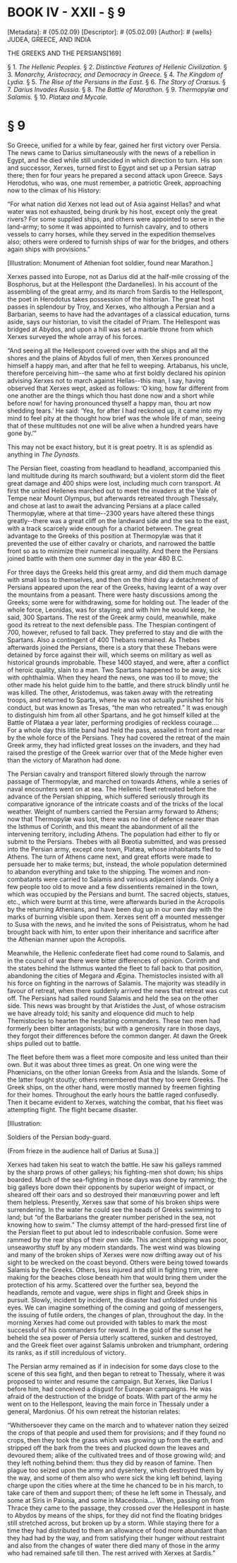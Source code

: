 # BOOK IV - XXII - § 9
[Metadata]: # {05.02.09}
[Descriptor]: # {05.02.09}
[Author]: # {wells}
JUDEA, GREECE, AND INDIA

THE GREEKS AND THE PERSIANS[169]

§ 1. _The Hellenic Peoples._ § 2. _Distinctive Features of Hellenic
Civilization._ § 3. _Monarchy, Aristocracy, and Democracy in Greece._ § 4. _The
Kingdom of Lydia._ § 5. _The Rise of the Persians in the East._ § 6. _The Story
of Crœsus._ § 7. _Darius Invades Russia._ § 8. _The Battle of Marathon._ § 9.
_Thermopylæ and Salamis._ § 10. _Platæa and Mycale._

# § 9
So Greece, unified for a while by fear, gained her first victory over Persia.
The news came to Darius simultaneously with the news of a rebellion in Egypt,
and he died while still undecided in which direction to turn. His son and
successor, Xerxes, turned first to Egypt and set up a Persian satrap there;
then for four years he prepared a second attack upon Greece. Says Herodotus,
who was, one must remember, a patriotic Greek, approaching now to the climax of
his History:

“For what nation did Xerxes not lead out of Asia against Hellas? and what water
was not exhausted, being drunk by his host, except only the great rivers? For
some supplied ships, and others were appointed to serve in the land-army; to
some it was appointed to furnish cavalry, and to others vessels to carry
horses, while they served in the expedition themselves also; others were
ordered to furnish ships of war for the bridges, and others again ships with
provisions.”

[Illustration: Monument of Athenian foot soldier, found near Marathon.]

Xerxes passed into Europe, not as Darius did at the half-mile crossing of the
Bosphorus, but at the Hellespont (the Dardanelles). In his account of the
assembling of the great army, and its march from Sardis to the Hellespont, the
poet in Herodotus takes possession of the historian. The great host passes in
splendour by Troy, and Xerxes, who although a Persian and a Barbarian, seems to
have had the advantages of a classical education, turns aside, says our
historian, to visit the citadel of Priam. The Hellespont was bridged at Abydos,
and upon a hill was set a marble throne from which Xerxes surveyed the whole
array of his forces.

“And seeing all the Hellespont covered over with the ships and all the shores
and the plains of Abydos full of men, then Xerxes pronounced himself a happy
man, and after that he fell to weeping. Artabanus, his uncle, therefore
perceiving him--the same who at first boldly declared his opinion advising
Xerxes not to march against Hellas--this man, I say, having observed that
Xerxes wept, asked as follows: ‘O king, how far different from one another are
the things which thou hast done now and a short while before now! for having
pronounced thyself a happy man, thou art now shedding tears.’ He said: ‘Yea,
for after I had reckoned up, it came into my mind to feel pity at the thought
how brief was the whole life of man, seeing that of these multitudes not one
will be alive when a hundred years have gone by.’”

This may not be exact history, but it is great poetry. It is as splendid as
anything in _The Dynasts_.

The Persian fleet, coasting from headland to headland, accompanied this land
multitude during its march southward; but a violent storm did the fleet great
damage and 400 ships were lost, including much corn transport. At first the
united Hellenes marched out to meet the invaders at the Vale of Tempe near
Mount Olympus, but afterwards retreated through Thessaly, and chose at last to
await the advancing Persians at a place called Thermopylæ, where at that
time--2300 years have altered these things greatly--there was a great cliff on
the landward side and the sea to the east, with a track scarcely wide enough
for a chariot between. The great advantage to the Greeks of this position at
Thermopylæ was that it prevented the use of either cavalry or chariots, and
narrowed the battle front so as to minimize their numerical inequality. And
there the Persians joined battle with them one summer day in the year 480 B.C.

For three days the Greeks held this great army, and did them much damage with
small loss to themselves, and then on the third day a detachment of Persians
appeared upon the rear of the Greeks, having learnt of a way over the mountains
from a peasant. There were hasty discussions among the Greeks; some were for
withdrawing, some for holding out. The leader of the whole force, Leonidas, was
for staying; and with him he would keep, he said, 300 Spartans. The rest of the
Greek army could, meanwhile, make good its retreat to the next defensible pass.
The Thespian contingent of 700, however, refused to fall back. They preferred
to stay and die with the Spartans. Also a contingent of 400 Thebans remained.
As Thebes afterwards joined the Persians, there is a story that these Thebans
were detained by force against their will, which seems on military as well as
historical grounds improbable. These 1400 stayed, and were, after a conflict of
heroic quality, slain to a man. Two Spartans happened to be away, sick with
ophthalmia. When they heard the news, one was too ill to move; the other made
his helot guide him to the battle, and there struck blindly until he was
killed. The other, Aristodemus, was taken away with the retreating troops, and
returned to Sparta, where he was not actually punished for his conduct, but was
known as Tresas, “the man who retreated.” It was enough to distinguish him from
all other Spartans, and he got himself killed at the Battle of Platæa a year
later, performing prodigies of reckless courage.... For a whole day this little
band had held the pass, assailed in front and rear by the whole force of the
Persians. They had covered the retreat of the main Greek army, they had
inflicted great losses on the invaders, and they had raised the prestige of the
Greek warrior over that of the Mede higher even than the victory of Marathon
had done.

The Persian cavalry and transport filtered slowly through the narrow passage of
Thermopylæ, and marched on towards Athens, while a series of naval encounters
went on at sea. The Hellenic fleet retreated before the advance of the Persian
shipping, which suffered seriously through its comparative ignorance of the
intricate coasts and of the tricks of the local weather. Weight of numbers
carried the Persian army forward to Athens; now that Thermopylæ was lost, there
was no line of defence nearer than the Isthmus of Corinth, and this meant the
abandonment of all the intervening territory, including Athens. The population
had either to fly or submit to the Persians. Thebes with all Bœotia submitted,
and was pressed into the Persian army, except one town, Platæa, whose
inhabitants fled to Athens. The turn of Athens came next, and great efforts
were made to persuade her to make terms; but, instead, the whole population
determined to abandon everything and take to the shipping. The women and
non-combatants were carried to Salamis and various adjacent islands. Only a few
people too old to move and a few dissentients remained in the town, which was
occupied by the Persians and burnt. The sacred objects, statues, etc., which
were burnt at this time, were afterwards buried in the Acropolis by the
returning Athenians, and have been dug up in our own day with the marks of
burning visible upon them. Xerxes sent off a mounted messenger to Susa with the
news, and he invited the sons of Peisistratus, whom he had brought back with
him, to enter upon their inheritance and sacrifice after the Athenian manner
upon the Acropolis.

Meanwhile, the Hellenic confederate fleet had come round to Salamis, and in the
council of war there were bitter differences of opinion. Corinth and the states
behind the Isthmus wanted the fleet to fall back to that position, abandoning
the cities of Megara and Ægina. Themistocles insisted with all his force on
fighting in the narrows of Salamis. The majority was steadily in favour of
retreat, when there suddenly arrived the news that retreat was cut off. The
Persians had sailed round Salamis and held the sea on the other side. This news
was brought by that Aristides the Just, of whose ostracism we have already
told; his sanity and eloquence did much to help Themistocles to hearten the
hesitating commanders. These two men had formerly been bitter antagonists; but
with a generosity rare in those days, they forgot their differences before the
common danger. At dawn the Greek ships pulled out to battle.

The fleet before them was a fleet more composite and less united than their
own. But it was about three times as great. On one wing were the Phœnicians, on
the other Ionian Greeks from Asia and the Islands. Some of the latter fought
stoutly; others remembered that they too were Greeks. The Greek ships, on the
other hand, were mostly manned by freemen fighting for their homes. Throughout
the early hours the battle raged confusedly. Then it became evident to Xerxes,
watching the combat, that his fleet was attempting flight. The flight became
disaster.

[Illustration:

Soldiers of the Persian body-guard.

(From frieze in the audience hall of Darius at Susa.)]

Xerxes had taken his seat to watch the battle. He saw his galleys rammed by the
sharp prows of other galleys; his fighting-men shot down; his ships boarded.
Much of the sea-fighting in those days was done by ramming; the big galleys
bore down their opponents by superior weight of impact, or sheared off their
oars and so destroyed their manœuvring power and left them helpless. Presently,
Xerxes saw that some of his broken ships were surrendering. In the water he
could see the heads of Greeks swimming to land; but “of the Barbarians the
greater number perished in the sea, not knowing how to swim.” The clumsy
attempt of the hard-pressed first line of the Persian fleet to put about led to
indescribable confusion. Some were rammed by the rear ships of their own side.
This ancient shipping was poor, unseaworthy stuff by any modern standards. The
west wind was blowing and many of the broken ships of Xerxes were now drifting
away out of his sight to be wrecked on the coast beyond. Others were being
towed towards Salamis by the Greeks. Others, less injured and still in fighting
trim, were making for the beaches close beneath him that would bring them under
the protection of his army. Scattered over the further sea, beyond the
headlands, remote and vague, were ships in flight and Greek ships in pursuit.
Slowly, incident by incident, the disaster had unfolded under his eyes. We can
imagine something of the coming and going of messengers, the issuing of futile
orders, the changes of plan, throughout the day. In the morning Xerxes had come
out provided with tables to mark the most successful of his commanders for
reward. In the gold of the sunset he beheld the sea power of Persia utterly
scattered, sunken and destroyed, and the Greek fleet over against Salamis
unbroken and triumphant, ordering its ranks, as if still incredulous of
victory.

The Persian army remained as if in indecision for some days close to the scene
of this sea fight, and then began to retreat to Thessaly, where it was proposed
to winter and resume the campaign. But Xerxes, like Darius I before him, had
conceived a disgust for European campaigns. He was afraid of the destruction of
the bridge of boats. With part of the army he went on to the Hellespont,
leaving the main force in Thessaly under a general, Mardonius. Of his own
retreat the historian relates:

“Whithersoever they came on the march and to whatever nation they seized the
crops of that people and used them for provisions; and if they found no crops,
then they took the grass which was growing up from the earth, and stripped off
the bark from the trees and plucked down the leaves and devoured them; alike of
the cultivated trees and of those growing wild; and they left nothing behind
them: thus they did by reason of famine. Then plague too seized upon the army
and dysentery, which destroyed them by the way, and some of them also who were
sick the king left behind, laying charge upon the cities where at the time he
chanced to be in his march, to take care of them and support them; of these he
left some in Thessaly, and some at Siris in Paionia, and some in Macedonia....
When, passing on from Thrace they came to the passage, they crossed over the
Hellespont in haste to Abydos by means of the ships, for they did not find the
floating bridges still stretched across, but broken up by a storm. While
staying there for a time they had distributed to them an allowance of food more
abundant than they had had by the way, and from satisfying their hunger without
restraint and also from the changes of water there died many of those in the
army who had remained safe till then. The rest arrived with Xerxes at Sardis.”

